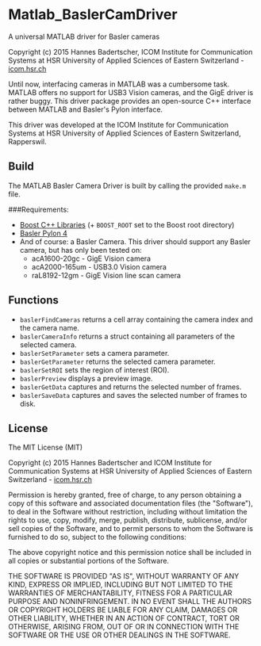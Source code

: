 # Matlab_BaslerCamDriver
A universal MATLAB driver for Basler cameras

Copyright (c) 2015 Hannes Badertscher, ICOM Institute for Communication Systems
at HSR University of Applied Sciences of Eastern Switzerland - [icom.hsr.ch](http://www.icom.hsr.ch)

Until now, interfacing cameras in MATLAB was a cumbersome task. 
MATLAB offers no support for USB3 Vision cameras, and the GigE driver is rather buggy.
This driver package provides an open-source C++ interface between MATLAB and Basler's Pylon interface.

This driver was developed at the ICOM Institute for Communication Systems 
at HSR University of Applied Sciences of Eastern Switzerland, Rapperswil. 

## Build

The MATLAB Basler Camera Driver is built by calling the provided `make.m` file.

###Requirements:
* [Boost C++ Libraries](http://www.boost.org/) (+ `BOOST_ROOT` set to the Boost root directory)
* [Basler Pylon 4](http://www.baslerweb.com/de/produkte/software) 
* And of course: a Basler Camera. 
This driver should support any Basler camera, but has only been tested on:
  - acA1600-20gc - GigE Vision camera
  - acA2000-165um - USB3.0 Vision camera
  - raL8192-12gm - GigE Vision line scan camera

## Functions
* `baslerFindCameras` returns a cell array containing the camera index and the camera name.
* `baslerCameraInfo` returns a struct containing all parameters of the selected camera.
* `baslerSetParameter` sets a camera parameter.
* `baslerGetParameter` returns the selected camera parameter.
* `baslerSetROI` sets the region of interest (ROI).
* `baslerPreview` displays a preview image.
* `baslerGetData` captures and returns the selected number of frames.
* `baslerSaveData` captures and saves the selected number of frames to disk.

## License

The MIT License (MIT)

Copyright (c) 2015 Hannes Badertscher and ICOM Institute for Communication Systems
at HSR University of Applied Sciences of Eastern Switzerland - [icom.hsr.ch](http://www.icom.hsr.ch)

Permission is hereby granted, free of charge, to any person obtaining a copy
of this software and associated documentation files (the "Software"), to deal
in the Software without restriction, including without limitation the rights
to use, copy, modify, merge, publish, distribute, sublicense, and/or sell
copies of the Software, and to permit persons to whom the Software is
furnished to do so, subject to the following conditions:

The above copyright notice and this permission notice shall be included in all
copies or substantial portions of the Software.

THE SOFTWARE IS PROVIDED "AS IS", WITHOUT WARRANTY OF ANY KIND, EXPRESS OR
IMPLIED, INCLUDING BUT NOT LIMITED TO THE WARRANTIES OF MERCHANTABILITY,
FITNESS FOR A PARTICULAR PURPOSE AND NONINFRINGEMENT. IN NO EVENT SHALL THE
AUTHORS OR COPYRIGHT HOLDERS BE LIABLE FOR ANY CLAIM, DAMAGES OR OTHER
LIABILITY, WHETHER IN AN ACTION OF CONTRACT, TORT OR OTHERWISE, ARISING FROM,
OUT OF OR IN CONNECTION WITH THE SOFTWARE OR THE USE OR OTHER DEALINGS IN THE
SOFTWARE.
